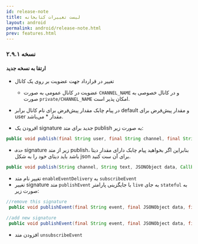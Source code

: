 ```yaml
---
id: release-note
title: لیست تغییرات کتابخانه
layout: android
permalink: android/release-note.html
prev: features.html
---
```


### نسخه ۲.۹.۱ 

#### ارتقا به نسخه جدید

* تغییر در قرارداد جهت عضویت بر روی یک کانال
  * عضویت در کانال عمومی به صورت `CHANNEL_NAME` و در کانال خصوصی به صورت `private/CHANNEL_NAME` امکان پذیر است.

* در پیام چابک مقدار پیش‌فرض برای نام کانال برابر default و مقدار پیش‌فرض برای user مقدار * می‌باشد. 
* افرودن یک signature جدید برای متد publish به صورت زیر:

```java
public void publish(final String user, final String channel, final String text, final com.adpdigital.push.Callback clbk) 
```
* `حذف` signature  زیر از متد publish، بنابراین اگر بخواهید پیام چابک دارای مقدار دیتا باشد باید دیتای خود را به شکل json برای آن ست کنید.

```java
public void publish(String channel, String text, JSONObject data, Callback clbk) 
```

* تغییر نام متد `enableEventDelivery` به `subscribeEvent`
* تغییر signature متد `publishEvent` با جایگزینی پارامتر `live` به جای `stateful` به صورت زیر:


```java
//remove this signature
 public void publishEvent(final String event, final JSONObject data, final boolean stateful)

//add new signature
 public void publishEvent(final String event, final JSONObject data, final boolean live)
```
* افزودن متد `unsubscribeEvent`
